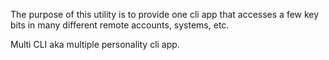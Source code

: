 The purpose of this utility is to provide one cli app that accesses a few key
bits in many different remote accounts, systems, etc.

Multi CLI aka multiple personality cli app.

